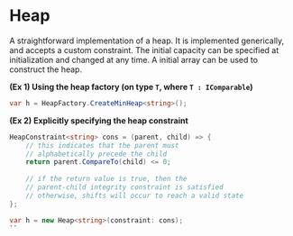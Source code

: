 # Heap

A straightforward implementation of a heap. It is implemented generically, and accepts a custom constraint. The initial capacity can be specified at initialization and changed at any time. A initial array can be used to construct the heap.

**(Ex 1) Using the heap factory (on type `T`, where `T : IComparable`)**

```csharp
var h = HeapFactory.CreateMinHeap<string>();
```

**(Ex 2) Explicitly specifying the heap constraint**

```csharp
HeapConstraint<string> cons = (parent, child) => {
    // this indicates that the parent must
    // alphabetically precede the child
    return parent.CompareTo(child) <= 0;
    
    // if the return value is true, then the
    // parent-child integrity constraint is satisfied
    // otherwise, shifts will occur to reach a valid state
};

var h = new Heap<string>(constraint: cons);
``
